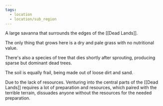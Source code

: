 ```yaml
---
tags:
  - location
  - location/sub_region
---
```

A large savanna that surrounds the edges of the [[Dead Lands]].

The only thing that grows here is a dry and pale grass with no nutritional value.

There's also a species of tree that dies shortly after sprouting, producing sparse but dominant dead trees.

The soil is equally frail, being made out of loose dirt and sand.


Due to the lack of resources. Venturing into the central parts of the [[Dead Lands]] requires a lot of preparation and resources, which paired with the terrible terrain, dissuades anyone without the resources for the needed preparation.